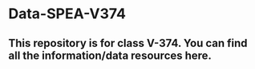 # Data-SPEA-V374

## This repository is for class V-374. You can find all the information/data resources here. 
